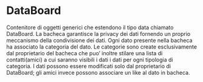 # DataBoard
Contenitore di oggetti generici che estendono il tipo data chiamato DataBoard. La bacheca garantisce la privacy dei dati fornendo un proprio meccanismo della condivisione dei dati. Ogni dato presente nella bacheca ha associato la categoria del dato. Le categorie sono create esclusivamente dal proprietario del bacheca che puo’ inoltre stilare una lista di contatti(amici) a cui saranno visibili i dati i dati per ogni tipologia di categoria. I dati possono essere modificati solo dal proprietario di DataBoard; gli amici invece possono associare un like al dato in bacheca.
